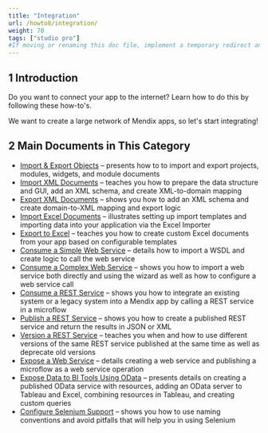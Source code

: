 ```yaml
---
title: "Integration"
url: /howto8/integration/
weight: 70
tags: ["studio pro"]
#If moving or renaming this doc file, implement a temporary redirect and let the respective team know they should update the URL in the product. See Mapping to Products for more details.
---
```


## 1 Introduction

Do you want to connect your app to the internet? Learn how to do this by following these how-to's.

We want to create a large network of Mendix apps, so let's start integrating!

## 2 Main Documents in This Category

* [Import & Export Objects](importing-and-exporting-objects) – presents how to to import and export projects, modules, widgets, and module documents
* [Import XML Documents](importing-xml-documents) – teaches you how to prepare the data structure and GUI, add an XML schema, and create XML-to-domain mapping
* [Export XML Documents](export-xml-documents) – shows you how to add an XML schema and create domain-to-XML mapping and export logic
* [Import Excel Documents](importing-excel-documents) – illustrates setting up import templates and importing data into your application via the Excel Importer
* [Export to Excel](using-the-excel-exporter) – teaches you how to create custom Excel documents from your app based on configurable templates
* [Consume a Simple Web Service](consume-a-simple-web-service) – details how to import a WSDL and create logic to call the web service
* [Consume a Complex Web Service](consume-a-complex-web-service) – shows you how to import a web service both directly and using the wizard as well as how to configure a web service call
* [Consume a REST Service](consume-a-rest-service) – shows you how to integrate an existing system or a legacy system into a Mendix app by calling a REST service in a microflow
* [Publish a REST Service](publish-rest-service) – shows you how to create a published REST service and return the results in JSON or XML
* [Version a REST Service](version-rest-service) – teaches you when and how to use different versions of the same REST service published at the same time as well as deprecate old versions
* [Expose a Web Service](expose-a-web-service) – details creating a web service and publishing a microflow as a web service operation
* [Expose Data to BI Tools Using OData](exposing-data-to-bi-tools-using-odata) – presents details on creating a published OData service with resources, adding an OData server to Tableau and Excel, combining resources in Tableau, and creating custom queries
* [Configure Selenium Support](selenium-support) – shows you how to use naming conventions and avoid pitfalls that will help you in using Selenium

